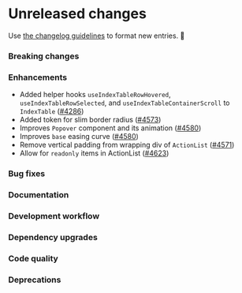# Unreleased changes

Use [the changelog guidelines](/documentation/Versioning%20and%20changelog.md) to format new entries. 💜

### Breaking changes

### Enhancements

- Added helper hooks `useIndexTableRowHovered`, `useIndexTableRowSelected`, and `useIndexTableContainerScroll` to `IndexTable` ([#4286](https://github.com/Shopify/polaris-react/pull/4286))
- Added token for slim border radius ([#4573](https://github.com/Shopify/polaris-react/pull/4573))
- Improves `Popover` component and its animation ([#4580](https://github.com/Shopify/polaris-react/pull/4580))
- Improves `base` easing curve ([#4580](https://github.com/Shopify/polaris-react/pull/4580))
- Remove vertical padding from wrapping div of `ActionList` ([#4571](https://github.com/Shopify/polaris-react/pull/4571))
- Allow for `readonly` items in ActionList ([#4623](https://github.com/Shopify/polaris-react/pull/4623))

### Bug fixes

### Documentation

### Development workflow

### Dependency upgrades

### Code quality

### Deprecations
